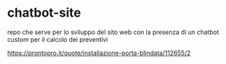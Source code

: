 # chatbot-site


repo che serve per lo sviluppo del sito web con la presenza di un chatbot custom per il calcolo dei preventivi

https://prontopro.it/quote/installazione-porta-blindata/112655/2